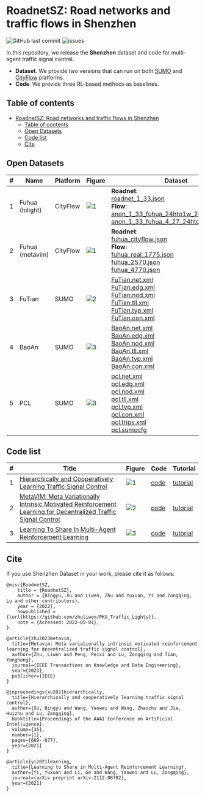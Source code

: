 # RoadnetSZ: Road networks and traffic flows in Shenzhen

![GitHub last commit](https://img.shields.io/github/last-commit/zhuliwen/RoadnetSZ) ![issues](https://img.shields.io/github/issues/zhuliwen/RoadnetSZ)

In this repository, we release the **Shenzhen** dataset and code for multi-agent traffic signal control.

- **Dataset**. We provide two versions that can run on both [SUMO](http://sumo.dlr.de/index.html) and [CityFlow](https://github.com/cityflow-project/CityFlow) platforms.
- **Code**. We provide three RL-based methods as baselines.

## Table of contents

- [RoadnetSZ: Road networks and traffic flows in Shenzhen](#roadnetsz-road-networks-and-traffic-flows-in-shenzhen)
  - [Table of contents](#table-of-contents)
  - [Open Datasets](#open-datasets)
  - [Code list](#code-list)
  - [Cite](#cite)

## Open Datasets

| #    | Name     | Platform | Figure                      | Dataset                                                      |
| ---- | -------- | -------- | --------------------------- | ------------------------------------------------------------ |
| 1    | Fuhua (hilight)      | CityFlow | ![1](./img/fuhua2.png)      | **Roadnet**:<br> [roadnet_1_33.json](./data_cityflow/roadnet_1_33.json) <br>**Flow**:<br>[anon_1_33_fuhua_24hto1w_2490.json](./data_cityflow/anon_1_33_fuhua_24hto1w_2490.json)<br>[anon_1_33_fuhua_4_27_24hto1w_4089.json](./data_cityflow/anon_1_33_fuhua_4_27_24hto1w_4089.json)<br> |
| 2    | Fuhua (metavim)         | CityFlow | ![1](./img/fuhua.JPEG)      | **Roadnet**:<br> [fuhua_cityflow.json](./data_cityflow/fuhua_cityflow.json) <br>**Flow**:<br>[fuhua_real_1775.json](./data_cityflow/fuhua_real_1775.json)<br>[fuhua_2570.json](./data_cityflow/fuhua_2570.json)<br>[fuhua_4770.json](./data_cityflow/fuhua_4770.json) |
| 3    | FuTian         | SUMO     | ![2](./img/futian_sumo.jpg) | [FuTian.net.xml](./data_sumo/FuTian.net.xml)<br>[FuTian.edg.xml](./data_sumo/FuTian.edg.xml)<br>[FuTian.nod.xml](./data_sumo/FuTian.nod.xml)<br>[FuTian.tll.xml](./data_sumo/FuTian.tll.xml)<br>[FuTian.typ.xml](./data_sumo/FuTian.typ.xml)<br>[FuTian.con.xml](./data_sumo/FuTian.con.xml)<br> |
| 4    | BaoAn         | SUMO     | ![3](./img/baoan_sumo.jpg)  | [BaoAn.net.xml](./data_sumo/BaoAn.net.xml)<br>[BaoAn.edg.xml](./data_sumo/BaoAn.edg.xml)<br>[BaoAn.nod.xml](./data_sumo/BaoAn.nod.xml)<br>[BaoAn.tll.xml](./data_sumo/BaoAn.tll.xml)<br>[BaoAn.typ.xml](./data_sumo/BaoAn.typ.xml)<br>[BaoAn.con.xml](./data_sumo/BaoAn.con.xml)<br> |
| 5    | PCL         | SUMO     | ![3](./img/pcl.png)  | [pcl.net.xml](./data_sumo/pcl.net.xml)<br>[pcl.edg.xml](./data_sumo/pcl.edg.xml)<br>[pcl.nod.xml](./data_sumo/pcl.nod.xml)<br>[pcl.tll.xml](./data_sumo/pcl.tll.xml)<br>[pcl.typ.xml](./data_sumo/pcl.typ.xml)<br>[pcl.con.xml](./data_sumo/pcl.con.xml)<br>[pcl.trips.xml](./data_sumo/pcl.trips.xml)<br>[pcl.sumocfg](./data_sumo/pcl.sumocfg)<br> |

## Code list

| #    | Title                                                        | Figure                  | Code                   | Tutorial                             |
| ---- | ------------------------------------------------------------ | ----------------------- | ---------------------- | ------------------------------------ |
| 1    | [Hierarchically and Cooperatively Learning Traffic Signal Control](https://z0ngqing.github.io/paper/aaai-bingyu21.pdf) | ![1](./img/hilight.png) | [code](./code/HiLight) | [tutorial](./code/HiLight/README.md) |
| 2    | [MetaVIM: Meta Variationally Intrinsic Motivated Reinforcement Learning for Decentralized Traffic Signal Control](https://arxiv.org/pdf/2101.00746.pdf) | ![2](./img/metavim.png) | [code](./code/MetaVIM) | [tutorial](./code/MetaVIM/README.md)  |
| 3    | [Learning To Share In Multi-Agent Reinforcement Learning](https://openreview.net/pdf?id=awnQ2qTLSwn) | ![3](./img/ltos.png) | [code](./code/LToS)    | [tutorial](./code/LToS/README.md)    |




## Cite

If you use Shenzhen Dataset in your work, please cite it as follows:

```
@misc{RoadnetSZ,
	title = {RoadnetSZ},
	author = {Bingyu, Xu and Liwen, Zhu and Yuxuan, Yi and Zongqing, Lu and other contributors},
	year = {2022},
	howpublished = {\url{https://github.com/zhuliwen/PKU_Traffic_Lights}},
	note = {Accessed: 2022-05-01},
}

@article{zhu2023metavim,
  title={Metavim: Meta variationally intrinsic motivated reinforcement learning for decentralized traffic signal control},
  author={Zhu, Liwen and Peng, Peixi and Lu, Zongqing and Tian, Yonghong},
  journal={IEEE Transactions on Knowledge and Data Engineering},
  year={2023},
  publisher={IEEE}
}

@inproceedings{xu2021hierarchically,
  title={Hierarchically and cooperatively learning traffic signal control},
  author={Xu, Bingyu and Wang, Yaowei and Wang, Zhaozhi and Jia, Huizhu and Lu, Zongqing},
  booktitle={Proceedings of the AAAI Conference on Artificial Intelligence},
  volume={35},
  number={1},
  pages={669--677},
  year={2021}
}

@article{yi2021learning,
  title={Learning to Share in Multi-Agent Reinforcement Learning},
  author={Yi, Yuxuan and Li, Ge and Wang, Yaowei and Lu, Zongqing},
  journal={arXiv preprint arXiv:2112.08702},
  year={2021}
}
```
